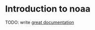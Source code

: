 # Introduction to noaa

TODO: write [great documentation](http://jacobian.org/writing/what-to-write/)

